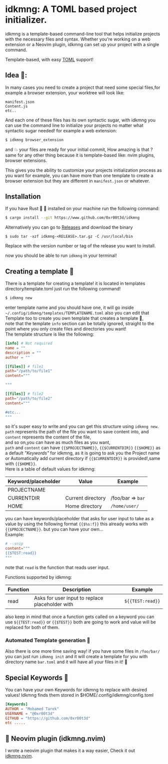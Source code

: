 # idkmng: A TOML based project initializer.

idkmng is a template-based command-line tool that helps initialize projects with the necessary files and syntax. Whether you're working on a web extension or a Neovim plugin, idkmng can set up your project with a single command.


Template-based, with easy [TOML](https://toml.io/en/) support!

## Idea 🧠:
In many cases you need to create a project that need some special files,for example a browser extension, your worktree will look like:
```
manifest.json
Content.js
etc.. 
```

And each one of these files has its own syntactic sugar,
with idkmng you can use the command line to initialize your projects no matter what syntactic sugar needed!
for example a web extension:
```sh
$ idkmng browser_extension
```
and 💥 your files are ready for your initial commit, How amazing is that ? 
same for any other thing because it is template-based like: nvim plugins, browser extensions.

This gives you the ability to customize your projects initialization process as you want for example, you can have more than one template to create a browser extension but they are different in `manifest.json` or whatever.

## Installation
If you have Rust 🦀 🚀 installed on your machine run the following command:

```sh
$ cargo install --git https://www.github.com/0xr00t3d/idkmng
```

<!-- TODO: Add templates repo-->

Alternatively you can go to [Releases](https://github.com/0xr00t3d/idkmng/releases) and download the binary

```console
$ sudo tar -xzf idkmng-<RELEASE>.tar.gz -C /usr/local/bin
```

Replace <RELEASE> with the version number or tag of the release you want to install.

now you should be able to run `idkmng` in your terminal!

## Creating a template 📜
There is a template for creating a template! 
it is located in templates directory/template.toml
just run the following command! 
```sh
$ idkmng new
```
enter template name and you should have one, it will go inside `~/.config/idkmng/templates/TEMPLATENAME.toml`
also you can edit that Template too to create you own template that creates a template 🎉,<br>
note that the template `info` section can be totally ignored, straight to the point where you only create files and directories you want!<br>
The template structure is like the following:
```toml
[info] # Not required
name = ""
description = ""
author = ""

[[files]] # file1 
path="/path/to/file1"
content="""

"""

[[files]] # file2
path="/path/to/file2"
content="""

#etc...
"""
```
so it's super easy to write and you can get this structure using `idkmng new`.
`path` represents the path of the file you want to save content into, and `content` represents the content of the file,<br>
and so on,you can have as much files as you want,<br>
`path` and `content` can have `{{$PROJECTNAME}}`, `{{$CURRENTDIR}}` `{{$HOME}}` as a default *"Keywords"* for idkmng, as it is going to ask you the Project name or Automatically add current directory if `{{$CURRENTDIR}}` is provided!,same with `{{$HOME}}`.<br>
Here is a table of default values for idkmng:

| Keyword/placeholder   | Value     | Example          |
|--------------- | ---------------  | ---------------  |
| PROJECTNAME   |                   |                  |
| CURRENTDIR    | Current directory | /foo/bar => `bar`|
| HOME          | Home directory    | `/home/user/`    |

you can have keywords/placeholder that asks for user input to take as a value by using the following format `{{$%s:f}}` this already works with `{{$PROJECTNAME}}`. but you can have your own...<br>
Example: 
```toml
# --snip
content="""
{{$TEST:read}}
"""
```
note that `read` is the function that reads user input.

Functions supported by idkmng:

| Function   | Description    | Example  |
|--------------- | --------------- | ---------------  |
| read   | Asks for user input to replace placeholder with   | `${{TEST:read}}` |

also keep in mind that once a function gets called on a keyword you can use `${{TEST:read}}` or `{{$TEST}}` both are going to work and value will be replaced for both of them.

### Automated Template generation 🚀
Also there is one more time saving way! if you have some files in `/foo/bar/` you can just run `idkmng init` and it will create a template for you with directory name `bar.toml` and it will have all your files in it! 🌸

## Special Keywords 🔧
You can have your own Keywords for idkmng to replace with desired values!
Idkmng finds them stored in $HOME/.config/idkmng/config.toml
```toml
[Keywords]
AUTHOR = "Mohamed Tarek"
USERNAME = "@0xr00t3d"
GITHUB = "https://github.com/0xr00t3d"
etc .....
```

## 👾 Neovim plugin (idkmng.nvim) 
I wrote a neovim plugin that makes it a way easier, Check it out [idkmng.nvim](https://www.github.com/0xr00t3d/idkmng.nvim).
